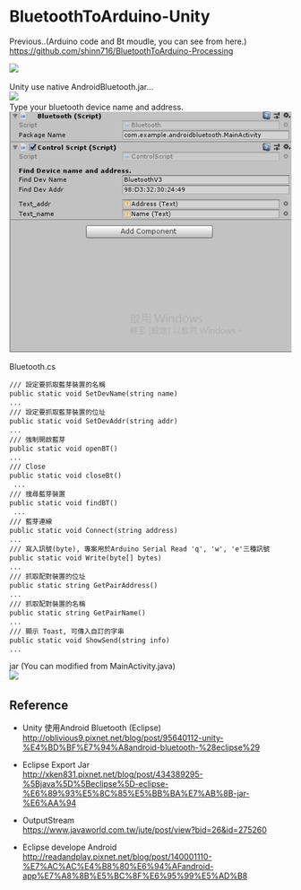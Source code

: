 # BluetoothToArduino-Unity  
  
Previous..(Arduino code and Bt moudle, you can see from here.)  
https://github.com/shinn716/BluetoothToArduino-Processing  
  
<img src="https://github.com/shinn716/AndroidBluetoothToArduino-Unity/blob/master/ezgif.com-optimize.gif" /></a>  
   
Unity use native AndroidBluetooth.jar...  
<img src="https://github.com/shinn716/BluetoothToArduino-Unity/blob/master/Snipaste_2019-01-17_10-34-16.png" /></a>  
Type your bluetooth device name and address.   
<img src="https://github.com/shinn716/AndroidBluetoothToArduino-Unity/blob/master/Snipaste_2019-01-17_14-47-19.png" /></a>  
  
Bluetooth.cs  
```  
/// 設定要抓取藍芽裝置的名稱
public static void SetDevName(string name)
...
/// 設定要抓取藍芽裝置的位址
public static void SetDevAddr(string addr)
...
/// 強制開啟藍芽
public static void openBT()
...
/// Close
public static void closeBt()
 ...
/// 搜尋藍芽裝置
public static void findBT()
 ...
/// 藍芽連線
public static void Connect(string address)
...
/// 寫入訊號(byte), 專案用於Arduino Serial Read 'q', 'w', 'e'三種訊號
public static void Write(byte[] bytes)
...
/// 抓取配對裝置的位址
public static string GetPairAddress()
...
/// 抓取配對裝置的名稱
public static string GetPairName()
...
/// 顯示 Toast, 可傳入自訂的字串
public static void ShowSend(string info)
...
```  
  
jar (You can modified from MainActivity.java)  
<img src="https://github.com/shinn716/BluetoothToArduino-Unity/blob/master/Snipaste_2019-01-17_10-33-23.png" /></a>  
  
Reference   
------------
 - Unity 使用Android Bluetooth (Eclipse)  
http://oblivious9.pixnet.net/blog/post/95640112-unity-%E4%BD%BF%E7%94%A8android-bluetooth-%28eclipse%29  

 - Eclipse Export Jar  
http://xken831.pixnet.net/blog/post/434389295-%5Bjava%5D%5Beclipse%5D-eclipse-%E6%89%93%E5%8C%85%E5%BB%BA%E7%AB%8B-jar-%E6%AA%94  

 - OutputStream  
https://www.javaworld.com.tw/jute/post/view?bid=26&id=275260  
  
 - Eclipse develope Android  
http://readandplay.pixnet.net/blog/post/140001110-%E7%AC%AC%E4%B8%80%E6%94%AFandroid-app%E7%A8%8B%E5%BC%8F%E6%95%99%E5%AD%B8  
